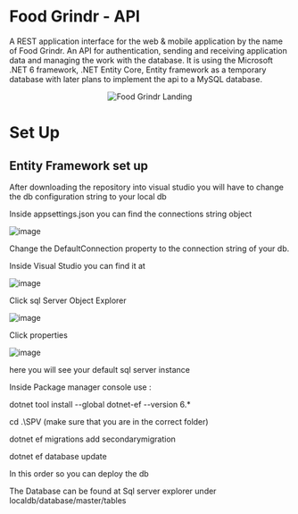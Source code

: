 # Food Grindr - API

A REST application interface for the web & mobile application by the name of Food Grindr. An API for authentication, sending and receiving application data and managing the work with the database. It is using the Microsoft .NET 6 framework, .NET Entity Core, Entity framework as a temporary database with later plans to implement the api to a MySQL database.

<p align="center">
  <img src="https://s3-alpha.figma.com/thumbnails/abd426ef-537d-485d-8080-716bc83c9ebe?X-Amz-Algorithm=AWS4-HMAC-SHA256&X-Amz-Credential=AKIAQ4GOSFWCXRDAEEF3%2F20230309%2Fus-west-2%2Fs3%2Faws4_request&X-Amz-Date=20230309T000000Z&X-Amz-Expires=604800&X-Amz-SignedHeaders=host&X-Amz-Signature=72ea746908111cccf54970bab65b2002451f9dfc855304004b1b1c5ae3c05b85" alt="Food Grindr Landing"/>
</p>

# Set Up

## Entity Framework set up 
After downloading the repository into visual studio you will have to change the db configuration string to your local db

Inside appsettings.json you can find the connections string object 

![image](https://user-images.githubusercontent.com/79595804/223860935-ad59766f-2930-4c92-a3b4-295edc9246ae.png)

Change the DefaultConnection property to the connection string of your db. 


Inside Visual Studio you can find it at 


![image](https://user-images.githubusercontent.com/79595804/223861191-ff80d9e8-94a2-44a6-96c8-d1475d252951.png)


Click sql Server Object Explorer


![image](https://user-images.githubusercontent.com/79595804/223861276-366c9b10-a99a-4f79-9033-fd8fb53c82ee.png)


Click properties


![image](https://user-images.githubusercontent.com/79595804/223861413-2709d61c-7e94-4a20-a90d-4956bb0fc57e.png)


here you will see your default sql server instance

Inside Package manager console use : 

dotnet tool install --global dotnet-ef --version 6.*

cd .\SPV            (make sure that you are in the correct folder)

dotnet ef migrations add secondarymigration

dotnet ef database update

In this order so you can deploy the db

The Database can be found at Sql server explorer under localdb/database/master/tables

